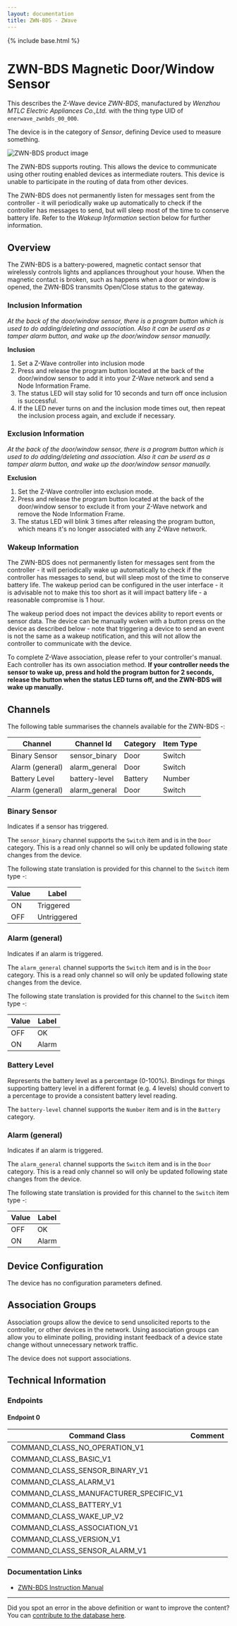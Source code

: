 ```yaml
---
layout: documentation
title: ZWN-BDS - ZWave
---
```


{% include base.html %}

# ZWN-BDS Magnetic Door/Window Sensor
This describes the Z-Wave device *ZWN-BDS*, manufactured by *Wenzhou MTLC Electric Appliances Co.,Ltd.* with the thing type UID of ```enerwave_zwnbds_00_000```.

The device is in the category of *Sensor*, defining Device used to measure something.

![ZWN-BDS product image](https://www.cd-jackson.com/zwave_device_uploads/834/834_default.png)


The ZWN-BDS supports routing. This allows the device to communicate using other routing enabled devices as intermediate routers.  This device is unable to participate in the routing of data from other devices.

The ZWN-BDS does not permanently listen for messages sent from the controller - it will periodically wake up automatically to check if the controller has messages to send, but will sleep most of the time to conserve battery life. Refer to the *Wakeup Information* section below for further information.

## Overview

The ZWN-BDS is a battery-powered, magnetic contact sensor that wirelessly controls lights and appliances throughout your house. When the magnetic contact is broken, such as happens when a door or window is opened, the ZWN-BDS transmits Open/Close status to the gateway.

### Inclusion Information

_At the back of the door/window sensor, there is a program button which is used to do adding/deleting and association. Also it can be userd as a tamper alarm button, and wake up the door/window sensor manually._

**Inclusion**

  1. Set a Z-Wave controller into inclusion mode
  2. Press and release the program button located at the back of the door/window sensor to add it into your Z-Wave network and send a Node Information Frame.
  3. The status LED will stay solid for 10 seconds and turn off once inclusion is successful.
  4. If the LED never turns on and the inclusion mode times out, then repeat the inclusion process again, and exclude if necessary.

### Exclusion Information

_At the back of the door/window sensor, there is a program button which is used to do adding/deleting and association. Also it can be userd as a tamper alarm button, and wake up the door/window sensor manually._

**Exclusion**

  1. Set the Z-Wave controller into exclusion mode.
  2. Press and release the program button located at the back of the door/window sensor to exclude it from your Z-Wave network and remove the Node Information Frame.
  3. The status LED will blink 3 times after releasing the program button, which means it's no longer associated with any Z-Wave network.

### Wakeup Information

The ZWN-BDS does not permanently listen for messages sent from the controller - it will periodically wake up automatically to check if the controller has messages to send, but will sleep most of the time to conserve battery life. The wakeup period can be configured in the user interface - it is advisable not to make this too short as it will impact battery life - a reasonable compromise is 1 hour.

The wakeup period does not impact the devices ability to report events or sensor data. The device can be manually woken with a button press on the device as described below - note that triggering a device to send an event is not the same as a wakeup notification, and this will not allow the controller to communicate with the device.


To complete Z-Wave association, please refer to your controller's manual. Each controller has its own association method. **If your controller needs the sensor to wake up, press and hold the program button for 2 seconds, release the button when the status LED turns off, and the ZWN-BDS will wake up manually.**

## Channels

The following table summarises the channels available for the ZWN-BDS -:

| Channel | Channel Id | Category | Item Type |
|---------|------------|----------|-----------|
| Binary Sensor | sensor_binary | Door | Switch | 
| Alarm (general) | alarm_general | Door | Switch | 
| Battery Level | battery-level | Battery | Number |
| Alarm (general) | alarm_general | Door | Switch | 

### Binary Sensor

Indicates if a sensor has triggered.

The ```sensor_binary``` channel supports the ```Switch``` item and is in the ```Door``` category. This is a read only channel so will only be updated following state changes from the device.

The following state translation is provided for this channel to the ```Switch``` item type -:

| Value | Label     |
|-------|-----------|
| ON | Triggered |
| OFF | Untriggered |

### Alarm (general)

Indicates if an alarm is triggered.

The ```alarm_general``` channel supports the ```Switch``` item and is in the ```Door``` category. This is a read only channel so will only be updated following state changes from the device.

The following state translation is provided for this channel to the ```Switch``` item type -:

| Value | Label     |
|-------|-----------|
| OFF | OK |
| ON | Alarm |

### Battery Level

Represents the battery level as a percentage (0-100%). Bindings for things supporting battery level in a different format (e.g. 4 levels) should convert to a percentage to provide a consistent battery level reading.

The ```battery-level``` channel supports the ```Number``` item and is in the ```Battery``` category.

### Alarm (general)

Indicates if an alarm is triggered.

The ```alarm_general``` channel supports the ```Switch``` item and is in the ```Door``` category. This is a read only channel so will only be updated following state changes from the device.

The following state translation is provided for this channel to the ```Switch``` item type -:

| Value | Label     |
|-------|-----------|
| OFF | OK |
| ON | Alarm |



## Device Configuration

The device has no configuration parameters defined.

## Association Groups

Association groups allow the device to send unsolicited reports to the controller, or other devices in the network. Using association groups can allow you to eliminate polling, providing instant feedback of a device state change without unnecessary network traffic.

The device does not support associations.
## Technical Information

### Endpoints

#### Endpoint 0

| Command Class | Comment |
|---------------|---------|
| COMMAND_CLASS_NO_OPERATION_V1| |
| COMMAND_CLASS_BASIC_V1| |
| COMMAND_CLASS_SENSOR_BINARY_V1| |
| COMMAND_CLASS_ALARM_V1| |
| COMMAND_CLASS_MANUFACTURER_SPECIFIC_V1| |
| COMMAND_CLASS_BATTERY_V1| |
| COMMAND_CLASS_WAKE_UP_V2| |
| COMMAND_CLASS_ASSOCIATION_V1| |
| COMMAND_CLASS_VERSION_V1| |
| COMMAND_CLASS_SENSOR_ALARM_V1| |

### Documentation Links

* [ZWN-BDS Instruction Manual](https://www.cd-jackson.com/zwave_device_uploads/834/ZWN-BDS-Insturction-Manual.pdf)

---

Did you spot an error in the above definition or want to improve the content?
You can [contribute to the database here](http://www.cd-jackson.com/index.php/zwave/zwave-device-database/zwave-device-list/devicesummary/834).
